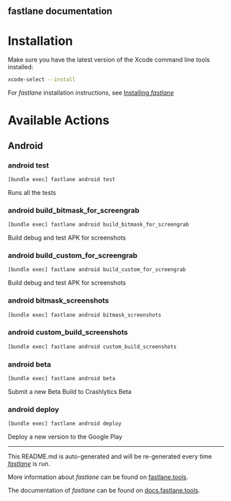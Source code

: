 fastlane documentation
----

# Installation

Make sure you have the latest version of the Xcode command line tools installed:

```sh
xcode-select --install
```

For _fastlane_ installation instructions, see [Installing _fastlane_](https://docs.fastlane.tools/#installing-fastlane)

# Available Actions

## Android

### android test

```sh
[bundle exec] fastlane android test
```

Runs all the tests

### android build_bitmask_for_screengrab

```sh
[bundle exec] fastlane android build_bitmask_for_screengrab
```

Build debug and test APK for screenshots

### android build_custom_for_screengrab

```sh
[bundle exec] fastlane android build_custom_for_screengrab
```

Build debug and test APK for screenshots

### android bitmask_screenshots

```sh
[bundle exec] fastlane android bitmask_screenshots
```



### android custom_build_screenshots

```sh
[bundle exec] fastlane android custom_build_screenshots
```



### android beta

```sh
[bundle exec] fastlane android beta
```

Submit a new Beta Build to Crashlytics Beta

### android deploy

```sh
[bundle exec] fastlane android deploy
```

Deploy a new version to the Google Play

----

This README.md is auto-generated and will be re-generated every time [_fastlane_](https://fastlane.tools) is run.

More information about _fastlane_ can be found on [fastlane.tools](https://fastlane.tools).

The documentation of _fastlane_ can be found on [docs.fastlane.tools](https://docs.fastlane.tools).

